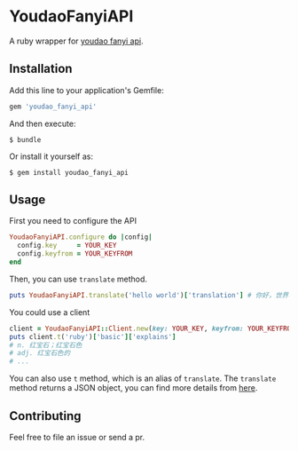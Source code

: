 # YoudaoFanyiAPI

A ruby wrapper for [youdao fanyi api][api].

## Installation

Add this line to your application's Gemfile:

```ruby
gem 'youdao_fanyi_api'
```

And then execute:

    $ bundle

Or install it yourself as:

    $ gem install youdao_fanyi_api

## Usage

First you need to configure the API

```ruby
YoudaoFanyiAPI.configure do |config|
  config.key     = YOUR_KEY
  config.keyfrom = YOUR_KEYFROM
end
```

Then, you can use `translate` method.

```ruby
puts YoudaoFanyiAPI.translate('hello world')['translation'] # 你好，世界
```

You could use a client

```ruby
client = YoudaoFanyiAPI::Client.new(key: YOUR_KEY, keyfrom: YOUR_KEYFROM)
puts client.t('ruby')['basic']['explains']
# n. 红宝石；红宝石色
# adj. 红宝石色的
# ...
```

You can also use `t` method, which is an alias of `translate`. The `translate`
method returns a JSON object, you can find more details from [here][api].


## Contributing

Feel free to file an issue or send a pr.







[api]: http://fanyi.youdao.com/openapi?path=data-mode
